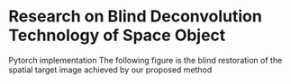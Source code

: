 # Research on Blind Deconvolution Technology of Space Object
Pytorch implementation
The following figure is the blind restoration of the spatial target image achieved by our proposed method
